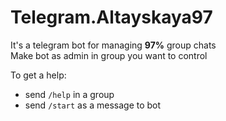 # Telegram.Altayskaya97  
It's a telegram bot for managing **97%** group chats      
Make bot as admin in group you want to control  

To get a help:   
* send `/help` in a group   
* send `/start` as a message to bot
